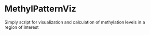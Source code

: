 # MethylPatternViz
Simply script for visualization and calculation of methylation levels in a region of interest
